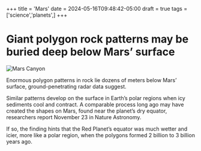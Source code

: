 +++
title = 'Mars'
date = 2024-05-16T09:48:42-05:00
draft = true
tags = ['science','planets',]
+++


# Giant polygon rock patterns may be buried deep below Mars’ surface

![Mars Canyon ](/planets/mars.jpg)

Enormous polygon patterns in rock lie dozens of meters below Mars’ surface, ground-penetrating radar data suggest.

Similar patterns develop on the surface in Earth’s polar regions when icy sediments cool and contract. A comparable process long ago may have created the shapes on Mars, found near the planet’s dry equator, researchers report November 23 in Nature Astronomy.

If so, the finding hints that the Red Planet’s equator was much wetter and icier, more like a polar region, when the polygons formed 2 billion to 3 billion years ago.